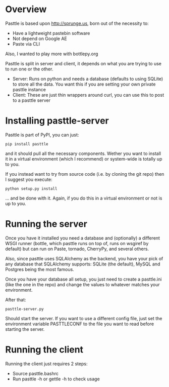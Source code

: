 Overview
========

Pasttle is based upon http://sprunge.us, born out of the necessity to:

  * Have a lightweight pastebin software
  * Not depend on Google AE
  * Paste via CLI

Also, I wanted to play more with bottlepy.org

Pasttle is split in server and client, it depends on what you are trying to 
use to run one or the other.

  * Server: Runs on python and needs a database (defaults to using SQLite) to
    store all the data. You want this if you are setting your own private 
    pasttle instance
  * Client: These are just thin wrappers around curl, you can use this to post 
    to a pasttle server


Installing pasttle-server
=========================

Pasttle is part of PyPI, you can just:

    pip install pasttle

and it should pull all the necessary components. Wether you want to install
it in a virtual environment (which I recommend) or system-wide is totally up
to you.

If you instead want to try from source code (i.e. by cloning the git repo) 
then I suggest you execute:

    python setup.py install

... and be done with it. Again, if you do this in a virtual environment or
not is up to you.


Running the server
==================

Once you have it installed you need a database and (optionally) a different 
WSGI runner (bottle, which pasttle runs on top of, runs on wsgiref by default) 
but can run on Paste, tornado, CherryPy, and several others.

Also, since pasttle uses SQLAlchemy as the backend, you have your pick of any 
database that SQLAlchemy supports: SQLite (the default), MySQL and Postgres 
being the most famous.

Once you have your database all setup, you just need to create a pasttle.ini 
(like the one in the repo) and change the values to whatever matches your 
environment. 

After that:

    pasttle-server.py

Should start the server. If you want to use a different config file, just set 
the environment variable PASTTLECONF to the file you want to read before 
starting the server.


Running the client
==================

Running the client just requires 2 steps:
  * Source pasttle.bashrc
  * Run pasttle -h or gettle -h to check usage
